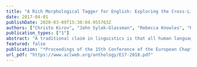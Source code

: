 ```yaml
---
title: "A Rich Morphological Tagger for English: Exploring the Cross-Linguistic Tradeoff Between Morphology and Syntax"
date: 2017-04-01
publishDate: 2020-03-09T15:30:04.955763Z
authors: ["Christo Kirov", "John Sylak-Glassman", "Rebecca Knowles", "Ryan Cotterell", "Matt Post"]
publication_types: ["1"]
abstract: "A traditional claim in linguistics is that all human languages are equally expressive---able to convey the same wide range of meanings. Morphologically rich languages, such as Czech, rely on overt inflectional and derivational morphology to convey many semantic distinctions. Languages with comparatively limited morphology, such as English, should be able to accomplish the same using a combination of syntactic and contextual cues. We capitalize on this idea by training a tagger for English that uses syntactic features obtained by automatic parsing to recover complex morphological tags projected from Czech. The high accuracy of the resulting model provides quantitative confirmation of the underlying linguistic hypothesis of equal expressivity, and bodes well for future improvements in downstream HLT tasks including machine translation."
featured: false
publication: "*Proceedings of the 15th Conference of the European Chapter of the Association for Computational Linguistics*"
url_pdf: "https://www.aclweb.org/anthology/E17-2018.pdf"
---
```


